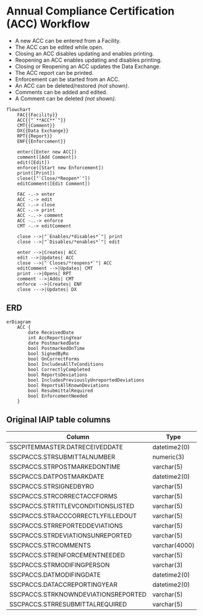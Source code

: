 # Annual Compliance Certification (ACC) Workflow

* A new ACC can be entered from a Facility.
* The ACC can be edited while open.
* Closing an ACC disables updating and enables printing.
* Reopening an ACC enables updating and disables printing.
* Closing or Reopening an ACC updates the Data Exchange.
* The ACC report can be printed.
* Enforcement can be started from an ACC.
* An ACC can be deleted/restored *(not shown)*.
* Comments can be added and edited.
* A Comment can be deleted *(not shown)*.

```mermaid
flowchart
    FAC{{Facility}}
    ACC{{"`**ACC**`"}}
    CMT{{Comment}}
    DX{{Data Exchange}}
    RPT{{Report}}
    ENF{{Enforcement}}

    enter([Enter new ACC])
    comment([Add Comment])
    edit([Edit])
    enforce([Start new Enforcement])
    print([Print])
    close(["`Close/*Reopen*`"])
    editComment([Edit Comment])

    FAC -.-> enter
    ACC -.-> edit
    ACC -.-> close
    ACC -.-> print
    ACC -..-> comment
    ACC -..-> enforce
    CMT -.-> editComment

    close -->|"`Enables/*disables*`"| print
    close -->|"`Disables/*enables*`"| edit

    enter -->|Creates| ACC
    edit -->|Updates| ACC
    close -->|"`Closes/*reopens*`"| ACC
    editComment -->|Updates| CMT
    print -->|Opens| RPT
    comment -->|Adds| CMT
    enforce -->|Creates| ENF
    close --->|Updates| DX
```

## ERD

```mermaid
erDiagram
    ACC {
        date ReceivedDate
        int AccReportingYear
        date PostmarkedDate
        bool PostmarkedOnTime
        bool SignedByRo
        bool OnCorrectForms
        bool IncludesAllTvConditions
        bool CorrectlyCompleted
        bool ReportsDeviations
        bool IncludesPreviouslyUnreportedDeviations
        bool ReportsAllKnownDeviations
        bool ResubmittalRequired
        bool EnforcementNeeded
    }
```

## Original IAIP table columns

| Column                              | Type          | Migrate | Destination                          |
|-------------------------------------|---------------|:-------:|--------------------------------------|
| SSCPITEMMASTER.DATRECEIVEDDATE      | datetime2(0)  |    ✔    | ReceivedDate                         |
| SSCPACCS.STRSUBMITTALNUMBER         | numeric(3)    |    ✖    | *none*                               |
| SSCPACCS.STRPOSTMARKEDONTIME        | varchar(5)    |    ✔    | PostmarkedOnTime                     |
| SSCPACCS.DATPOSTMARKDATE            | datetime2(0)  |    ✔    | PostmarkedDate                       |
| SSCPACCS.STRSIGNEDBYRO              | varchar(5)    |    ✔    | SignedByRo                           |
| SSCPACCS.STRCORRECTACCFORMS         | varchar(5)    |    ✔    | OnCorrectForms                       |
| SSCPACCS.STRTITLEVCONDITIONSLISTED  | varchar(5)    |    ✔    | IncludesAllTvConditions              |
| SSCPACCS.STRACCCORRECTLYFILLEDOUT   | varchar(5)    |    ✔    | CorrectlyCompleted                 |
| SSCPACCS.STRREPORTEDDEVIATIONS      | varchar(5)    |    ✔    | ReportsDeviations                    |
| SSCPACCS.STRDEVIATIONSUNREPORTED    | varchar(5)    |    ✔    | IncludesPreviouslyUnreportedDeviations |
| SSCPACCS.STRCOMMENTS                | varchar(4000) |    ✔    | base.Notes                           |
| SSCPACCS.STRENFORCEMENTNEEDED       | varchar(5)    |    ✔    | EnforcementNeeded                  |
| SSCPACCS.STRMODIFINGPERSON          | varchar(3)    |    ?    | base.UpdatedById                     |
| SSCPACCS.DATMODIFINGDATE            | datetime2(0)  |    ?    | base.UpdatedAt                       |
| SSCPACCS.DATACCREPORTINGYEAR        | datetime2(0)  |    ✔    | AccReportingYear                     |
| SSCPACCS.STRKNOWNDEVIATIONSREPORTED | varchar(5)    |    ✔    | ReportsAllKnownDeviations            |
| SSCPACCS.STRRESUBMITTALREQUIRED     | varchar(5)    |    ✔    | ResubmittalRequired                |
